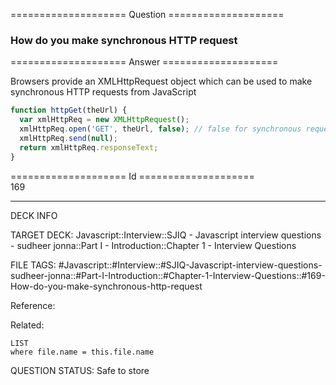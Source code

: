 ==================== Question ====================  

### How do you make synchronous HTTP request  

==================== Answer ====================  

Browsers provide an XMLHttpRequest object which can be used to make synchronous
HTTP requests from JavaScript

```javascript
function httpGet(theUrl) {
  var xmlHttpReq = new XMLHttpRequest();
  xmlHttpReq.open('GET', theUrl, false); // false for synchronous request
  xmlHttpReq.send(null);
  return xmlHttpReq.responseText;
}
```

==================== Id ====================  
169

---

DECK INFO

TARGET DECK: Javascript::Interview::SJIQ - Javascript interview questions - sudheer jonna::Part I - Introduction::Chapter 1 - Interview Questions

FILE TAGS: #Javascript::#Interview::#SJIQ-Javascript-interview-questions-sudheer-jonna::#Part-I-Introduction::#Chapter-1-Interview-Questions::#169-How-do-you-make-synchronous-http-request

Reference:

Related:

```dataview
LIST
where file.name = this.file.name
```

QUESTION STATUS: Safe to store
